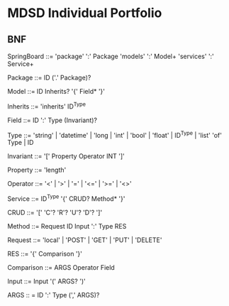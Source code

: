 # MDSD Individual Portfolio

## BNF
SpringBoard ::= 'package' ':' Package 'models' ':' Model+ 'services' ':' Service+

Package ::= ID ('.' Package)?

Model ::= ID Inherits? '{' Field* '}'

Inherits ::= 'inherits' ID<sup>Type</sup>

Field ::= ID ':' Type (Invariant)?

Type ::= 'string' | 'datetime' | 'long | 'int' | 'bool' | 'float' | ID<sup>Type</sup> | 'list' 'of' Type | ID

Invariant ::= '[' Property Operator INT ']'

Property ::= 'length'

Operator ::= '<' | '>' | '=' | '<=' | '>=' | '<>'

Service ::= ID<sup>Type</sup> '{' CRUD? Method* '}'

CRUD ::= '[' 'C'?  'R'?  'U'?  'D'? ']'

Method ::= Request ID Input ':' Type RES

Request ::= 'local' | 'POST' | 'GET' | 'PUT' | 'DELETE'

RES ::= '{' Comparison '}'

Comparison ::= ARGS Operator Field

Input ::= Input '(' ARGS? ')'

ARGS :: = ID ':' Type (',' ARGS)?